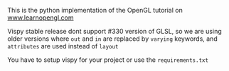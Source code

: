 This is the python implementation of the OpenGL tutorial on www.learnopengl.com

Vispy stable release dont support #330 version of GLSL, so we are using older versions 
where `out` and `in` are replaced by `varying` keywords, and `attributes` are used instead of `layout`

You have to setup vispy for your project or use the `requirements.txt`